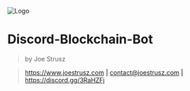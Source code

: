 ![Logo](https://www.joestrusz.com/assets/uploads/system/site-logo.png)
# Discord-Blockchain-Bot
> by Joe Strusz 

> https://www.joestrusz.com **|** contact@joestrusz.com **|** https://discord.gg/3RaHZFj



